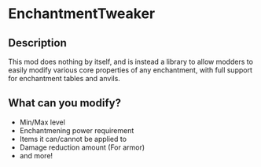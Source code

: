 # EnchantmentTweaker

## Description
This mod does nothing by itself, and is instead a library to allow modders to easily modify various core properties of any enchantment, with full support for enchantment tables and anvils.

## What can you modify?
- Min/Max level
- Enchantmening power requirement
- Items it can/cannot be applied to
- Damage reduction amount (For armor)
- and more!
